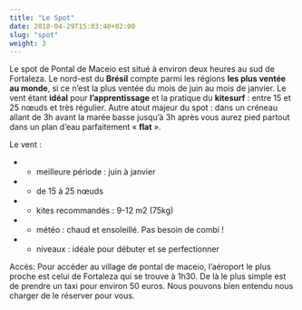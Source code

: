 ```yaml
---
title: "Le Spot"
date: 2018-04-29T15:03:40+02:00
slug: "spot"
weight: 3
---
```


Le spot de Pontal de Maceio est situé à environ deux heures au sud de Fortaleza. 
Le nord-est du **Brésil** compte parmi les régions **les plus ventée au monde**, si ce n’est la plus ventée du mois de juin au mois de janvier. 
Le vent étant **idéal** pour **l’apprentissage** et la pratique du **kitesurf** : entre 15 et 25 nœuds et très régulier. 
Autre atout majeur du spot : dans un créneau allant de 3h avant la marée basse jusqu’à 3h après vous aurez pied partout dans un plan d’eau parfaitement « **flat** ». 

Le vent : 

- - meilleure période : juin à janvier
- - de 15 à 25 nœuds
- - kites recommandés : 9-12 m2 (75kg)
- - météo : chaud et ensoleillé. Pas besoin de combi !
- - niveaux : idéale pour débuter et se perfectionner 


 Accès: Pour accéder au village de pontal de maceio, l’aéroport le plus proche est celui de Fortaleza qui se trouve à 1h30. De là le plus simple est de prendre un taxi pour environ 50 euros. Nous pouvons bien entendu nous charger de le réserver pour vous. 
